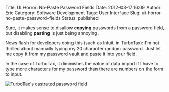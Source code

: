 Title: UI Horror: No-Paste Password Fields 
Date: 2012-03-17 16:09
Author: Eric
Category: Software Development
Tags: User Interface
Slug: ui-horror-no-paste-password-fields
Status: published

Sure, it makes sense to disallow **copying** passwords from a password
field, but disabling **pasting** is just being annoying.

News flash for developers doing this (such as Intuit, in TurboTax): I'm
not thrilled about manually typing my 20 character random password. Just
let me copy it from my password vault and paste it into your field.

In the case of TurboTax, it diminishes the value of data import if I
have to type more characters for my password than there are numbers on
the form to input.

![TurboTax's castrated password field]({filename}/images/no-paste-password.png)

